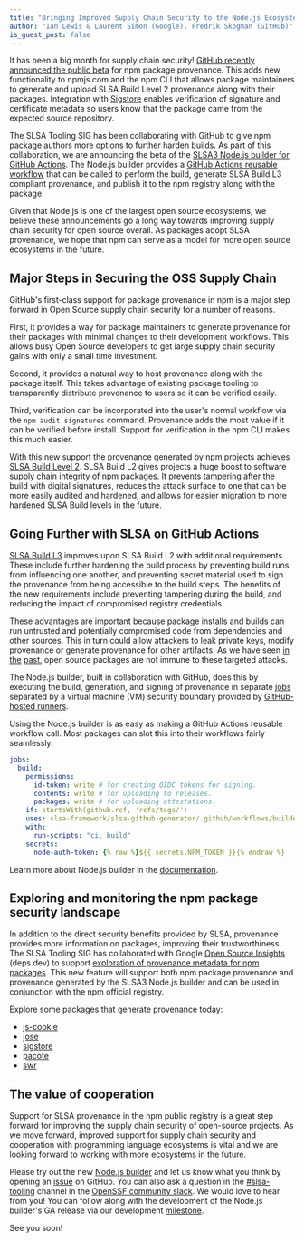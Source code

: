 ```yaml
---
title: "Bringing Improved Supply Chain Security to the Node.js Ecosystem"
author: "Ian Lewis & Laurent Simon (Google), Fredrik Skogman (GitHub)"
is_guest_post: false
---
```


It has been a big month for supply chain security!
[GitHub recently announced the public beta](https://github.blog/2023-04-19-introducing-npm-package-provenance/)
for npm package provenance. This adds new functionality to npmjs.com and the npm
CLI that allows package maintainers to generate and upload SLSA Build Level 2
provenance along with their packages. Integration with
[Sigstore](https://www.sigstore.dev/) enables verification of signature and
certificate metadata so users know that the package came from the expected
source repository.

The SLSA Tooling SIG has been collaborating with GitHub to give npm package
authors more options to further harden builds. As part of this collaboration, we
are announcing the beta of the
[SLSA3 Node.js builder for GitHub Actions](https://github.com/slsa-framework/slsa-github-generator/tree/main/internal/builders/nodejs).
The Node.js builder provides a
[GitHub Actions reusable workflow](https://docs.github.com/en/actions/using-workflows/reusing-workflows)
that can be called to perform the build, generate SLSA Build L3 compliant
provenance, and publish it to the npm registry along with the package.

Given that Node.js is one of the largest open source ecosystems, we believe
these announcements go a long way towards improving supply chain security for
open source overall. As packages adopt SLSA provenance, we hope that npm can
serve as a model for more open source ecosystems in the future.

## Major Steps in Securing the OSS Supply Chain

GitHub's first-class support for package provenance in npm is a major step
forward in Open Source supply chain security for a number of reasons.

First, it provides a way for package maintainers to generate provenance for
their packages with minimal changes to their development workflows. This allows
busy Open Source developers to get large supply chain security gains with only a
small time investment.

Second, it provides a natural way to host provenance along with the package
itself. This takes advantage of existing package tooling to transparently
distribute provenance to users so it can be verified easily.

Third, verification can be incorporated into the user's normal workflow via the
`npm audit signatures` command. Provenance adds the most value if it can be
verified before install. Support for verification in the npm CLI makes this much
easier.

With this new support the provenance generated by npm projects achieves
[SLSA Build Level 2](https://slsa.dev/spec/v1.0/levels#build-l2). SLSA Build L2
gives projects a huge boost to software supply chain integrity of npm packages.
It prevents tampering after the build with digital signatures, reduces the
attack surface to one that can be more easily audited and hardened, and allows
for easier migration to more hardened SLSA Build levels in the future.

## Going Further with SLSA on GitHub Actions

[SLSA Build L3](https://slsa.dev/spec/v1.0/levels#build-l3-hardened-builds)
improves upon SLSA Build L2 with additional requirements. These include further
hardening the build process by preventing build runs from influencing one
another, and preventing secret material used to sign the provenance from being
accessible to the build steps. The benefits of the new requirements include
preventing tampering during the build, and reducing the impact of compromised
registry credentials.

These advantages are important because package installs and builds can run
untrusted and potentially compromised code from dependencies and other sources.
This in turn could allow attackers to leak private keys, modify provenance or
generate provenance for other artifacts. As we have seen
[in](https://github.com/advisories/GHSA-pjwm-rvh2-c87w)
[the](https://github.com/advisories/GHSA-73qr-pfmq-6rp8)
[past](https://github.com/advisories/GHSA-g2q5-5433-rhrf), open source packages
are not immune to these targeted attacks.

The Node.js builder, built in collaboration with GitHub, does this by executing
the build, generation, and signing of provenance in separate
[jobs](https://docs.github.com/en/actions/using-jobs/using-jobs-in-a-workflow)
separated by a virtual machine (VM) security boundary provided by
[GitHub-hosted runners](https://docs.github.com/en/actions/using-github-hosted-runners/about-github-hosted-runners).

Using the Node.js builder is as easy as making a GitHub Actions
reusable workflow call. Most packages can slot this into their workflows fairly
seamlessly.

```yaml
jobs:
  build:
    permissions:
      id-token: write # for creating OIDC tokens for signing.
      contents: write # for uploading to releases.
      packages: write # for uploading attestations.
    if: startsWith(github.ref, 'refs/tags/')
    uses: slsa-framework/slsa-github-generator/.github/workflows/builder_nodejs_slsa3.yml@v1.6.0
    with:
      run-scripts: "ci, build"
    secrets:
      node-auth-token: {% raw %}${{ secrets.NPM_TOKEN }}{% endraw %}
```

Learn more about Node.js builder in the
[documentation](https://github.com/slsa-framework/slsa-github-generator/tree/main/internal/builders/nodejs).

## Exploring and monitoring the npm package security landscape

In addition to the direct security benefits provided by SLSA, provenance
provides more information on packages, improving their trustworthiness. The SLSA
Tooling SIG has collaborated with Google
[Open Source Insights](https://deps.dev/) (deps.dev) to support
[exploration of provenance metadata for npm packages](https://blog.deps.dev/npm-provenance/).
This new feature will support both npm package provenance and provenance
generated by the SLSA3 Node.js builder and can be used in conjunction with the
npm official registry.

Explore some packages that generate provenance today:

- [js-cookie](https://deps.dev/npm/js-cookie)
- [jose](https://deps.dev/npm/jose)
- [sigstore](https://deps.dev/npm/sigstore)
- [pacote](https://deps.dev/npm/pacote)
- [swr](https://deps.dev/npm/swr)

## The value of cooperation

Support for SLSA provenance in the npm public registry is a great step forward
for improving the supply chain security of open-source projects. As we move
forward, improved support for supply chain security and cooperation with
programming language ecosystems is vital and we are looking forward to working
with more ecosystems in the future.

Please try out the new
[Node.js builder](https://github.com/slsa-framework/slsa-github-generator/tree/main/internal/builders/nodejs)
and let us know what you think by opening an
[issue](https://github.com/slsa-framework/slsa-github-generator/issues) on
GitHub. You can also ask a question in the
[#slsa-tooling](https://openssf.slack.com/archives/C03PDLFET5W) channel in the
[OpenSSF community slack](https://slack.openssf.org/). We would love to hear
from you! You can follow along with the development of the Node.js builder's GA
release via our development
[milestone](https://github.com/slsa-framework/slsa-github-generator/milestone/17).

See you soon!

